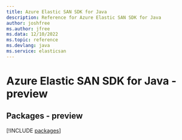 ```yaml
---
title: Azure Elastic SAN SDK for Java
description: Reference for Azure Elastic SAN SDK for Java
author: joshfree
ms.author: jfree
ms.data: 12/10/2022
ms.topic: reference
ms.devlang: java
ms.service: elasticsan
---
```

# Azure Elastic SAN SDK for Java - preview
## Packages - preview
[!INCLUDE [packages](elastic-san-index.md)]